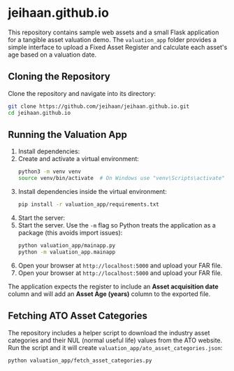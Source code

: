# jeihaan.github.io

This repository contains sample web assets and a small Flask application for a tangible asset valuation demo. The `valuation_app` folder provides a simple interface to upload a Fixed Asset Register and calculate each asset's age based on a valuation date.

## Cloning the Repository

Clone the repository and navigate into its directory:

```bash
git clone https://github.com/jeihaan/jeihaan.github.io.git
cd jeihaan.github.io
```


## Running the Valuation App

1. Install dependencies:
1. Create and activate a virtual environment:
   ```bash
   python3 -m venv venv
   source venv/bin/activate  # On Windows use "venv\Scripts\activate"
   ```
2. Install dependencies inside the virtual environment:
   ```bash
   pip install -r valuation_app/requirements.txt
   ```
2. Start the server:
3. Start the server. Use the `-m` flag so Python treats the application as a
   package (this avoids import issues):
   ```bash
   python valuation_app/mainapp.py
   python -m valuation_app.mainapp
   ```
3. Open your browser at `http://localhost:5000` and upload your FAR file.
4. Open your browser at `http://localhost:5000` and upload your FAR file.

The application expects the register to include an **Asset acquisition date** column and will add an **Asset Age (years)** column to the exported file.

## Fetching ATO Asset Categories

The repository includes a helper script to download the industry asset
categories and their NUL (normal useful life) values from the ATO website.
Run the script and it will create `valuation_app/ato_asset_categories.json`:

```bash
python valuation_app/fetch_asset_categories.py
```